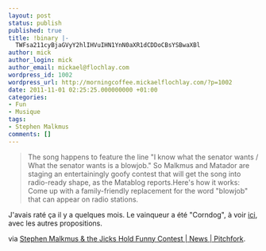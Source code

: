 ```yaml
---
layout: post
status: publish
published: true
title: !binary |-
  TWFsa211cyBjaGVyY2hlIHVuIHN1YnN0aXR1dCDDoCBsYSBwaXBl
author: mick
author_login: mick
author_email: mickael@flochlay.com
wordpress_id: 1002
wordpress_url: http://morningcoffee.mickaelflochlay.com/?p=1002
date: 2011-11-01 02:25:25.000000000 +01:00
categories:
- Fun
- Musique
tags:
- Stephen Malkmus
comments: []
---
```

<blockquote>The song happens to feature the line "I know what the senator wants / What the senator wants is a blowjob." So Malkmus and Matador are staging an entertainingly goofy contest that will get the song into radio-ready shape, as the Matablog reports.Here's how it works: Come up with a family-friendly replacement for the word "blowjob" that can appear on radio stations.</blockquote>
J'avais raté ça il y a quelques mois. Le vainqueur a été "Corndog", à voir <a href="http://whatdoesthesenatorwant.com/">ici</a>, avec les autres propositions.

via <a href="http://pitchfork.com/news/43207-stephen-malkmus-the-jicks-hold-funny-contest/?utm_source=feedburner&amp;utm_medium=feed&amp;utm_campaign=Feed%3A+PitchforkLatestNews+%28Pitchfork%3A+Latest+News%29">Stephen Malkmus &amp; the Jicks Hold Funny Contest | News | Pitchfork</a>.
